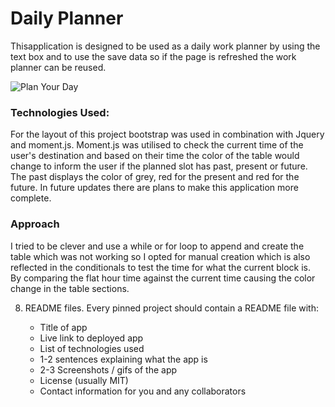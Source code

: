 # Daily Planner
Thisapplication is designed to be used as a daily work planner by using the text box and to use the save data so if the page is refreshed the work planner can be reused.

![Plan Your Day](https://xenonth.github.io/homework_five/)


### Technologies Used:
For the layout of this project bootstrap was used in combination with Jquery and moment.js.  Moment.js was utilised to check the current time of the user's destination and based on their time the color of the table would change to inform the user if the planned slot has past, present or future. The past displays the color of grey, red for the present and red for the future.  In future updates there are plans to make this application more complete.  

### Approach
I tried to be clever and use a while or for loop to append and create the table which was not working so I opted for manual creation which is also reflected in the conditionals to test the time for what the current block is.  
By comparing the flat hour time against the current time causing the color change in the table sections.



8. README files. Every pinned project should contain a README file with:

   * Title of app
   * Live link to deployed app
   * List of technologies used
   * 1-2 sentences explaining what the app is
   * 2-3 Screenshots / gifs of the app
   * License (usually MIT)
   * Contact information for you and any collaborators